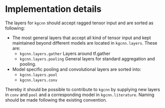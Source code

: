 # Implementation details

The layers for `kgcnn` should accept ragged tensor input and are sorted as following: 

* The most general layers that accept all kind of tensor input and kept maintained beyond different models are located in `kgcnn.layers`. These are:
    * `kgcnn.layers.gather` Layers around tf.gather
    * `kgcnn.layers.pooling` General layers for standard aggregation and pooling.
* Model specific pooling and convolutional layers are sorted into:
    * `kgcnn.layers.pool`
    * `kgcnn.layers.conv`

Thereby it should be possible to contribute to `kgcnn` by supplying new layers in `conv` and `pool` and a 
corresponding model in `kgcnn.literature`. Naming should be made following the existing convention.
